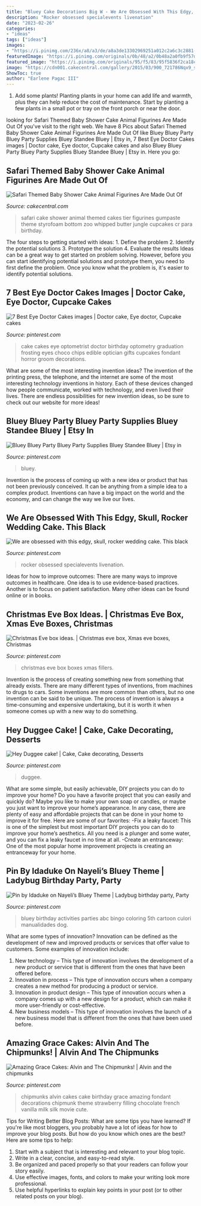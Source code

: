 ```yaml
---
title: "Bluey Cake Decorations Big W - We Are Obsessed With This Edgy, Skull, Rocker Wedding Cake. This Black"
description: "Rocker obsessed specialevents livenation"
date: "2023-02-26"
categories:
- "ideas"
tags: ["ideas"]
images:
- "https://i.pinimg.com/236x/a8/a3/de/a8a3de13302969251a012c2a6c3c2881--choco-chips-baking-cakes.jpg"
featuredImage: "https://i.pinimg.com/originals/0b/48/a2/0b48a2a0fb9f57d774fe226b792a772a.jpg"
featured_image: "https://i.pinimg.com/originals/95/f5/83/95f5836f2ca18c4bd96df21a77101361.jpg"
image: "https://cdn001.cakecentral.com/gallery/2015/03/900_721786Nqx9_safari-themed-baby-shower-cake-animal-figurines-are-made-out-of-gumpaste-top-tier-is-styrofoam-bottom-tier-is-a-butter-cake-w-whipped-cr.jpg"
ShowToc: true
author: "Earlene Pagac III"
---
```



1. Add some plants! Planting plants in your home can add life and warmth, plus they can help reduce the cost of maintenance. Start by planting a few plants in a small pot or tray on the front porch or near the door.

	

		
looking for Safari Themed Baby Shower Cake Animal Figurines Are Made Out Of you've visit to the right web. We have 8 Pics about Safari Themed Baby Shower Cake Animal Figurines Are Made Out Of like Bluey Bluey Party Bluey Party Supplies Bluey Standee Bluey | Etsy in, 7 Best Eye Doctor Cakes images | Doctor cake, Eye doctor, Cupcake cakes and also Bluey Bluey Party Bluey Party Supplies Bluey Standee Bluey | Etsy in. Here you go:
		
    
## Safari Themed Baby Shower Cake Animal Figurines Are Made Out Of

<img loading=lazy src="https://cdn001.cakecentral.com/gallery/2015/03/900_721786Nqx9_safari-themed-baby-shower-cake-animal-figurines-are-made-out-of-gumpaste-top-tier-is-styrofoam-bottom-tier-is-a-butter-cake-w-whipped-cr.jpg" onerror="this.onerror=null;this.src='https://tse2.mm.bing.net/th?id=OIP.23CFkpeC1fUd7cIY-ePynAHaIH&amp;pid=15.1';" alt="Safari Themed Baby Shower Cake Animal Figurines Are Made Out Of">

_Source: cakecentral.com_

>safari cake shower animal themed cakes tier figurines gumpaste theme styrofoam bottom zoo whipped butter jungle cupcakes cr para birthday. 

	

The four steps to getting started with ideas: 1. Define the problem 2. Identify the potential solutions 3. Prototype the solution 4. Evaluate the results
Ideas can be a great way to get started on problem solving. However, before you can start identifying potential solutions and prototype them, you need to first define the problem. Once you know what the problem is, it's easier to identify potential solutions.

    
## 7 Best Eye Doctor Cakes Images | Doctor Cake, Eye Doctor, Cupcake Cakes

<img loading=lazy src="https://i.pinimg.com/236x/a8/a3/de/a8a3de13302969251a012c2a6c3c2881--choco-chips-baking-cakes.jpg" onerror="this.onerror=null;this.src='https://tse2.mm.bing.net/th?id=OIP.TBVsGrX6BomWvmwoHSG10gAAAA&amp;pid=15.1';" alt="7 Best Eye Doctor Cakes images | Doctor cake, Eye doctor, Cupcake cakes">

_Source: pinterest.com_

>cake cakes eye optometrist doctor birthday optometry graduation frosting eyes choco chips edible optician gifts cupcakes fondant horror groom decorations. 

	

What are some of the most interesting invention ideas?
The invention of the printing press, the telephone, and the internet are some of the most interesting technology inventions in history. Each of these devices changed how people communicate, worked with technology, and even lived their lives. There are endless possibilities for new invention ideas, so be sure to check out our website for more ideas!

    
## Bluey Bluey Party Bluey Party Supplies Bluey Standee Bluey | Etsy In

<img loading=lazy src="https://i.pinimg.com/736x/f0/cb/ea/f0cbea33b9b8309ec906490d9e0400f9.jpg" onerror="this.onerror=null;this.src='https://tse1.mm.bing.net/th?id=OIP.FHS8HUkNnHTh-kWEdaF6VQHaJ5&amp;pid=15.1';" alt="Bluey Bluey Party Bluey Party Supplies Bluey Standee Bluey | Etsy in">

_Source: pinterest.com_

>bluey. 

	

Invention is the process of coming up with a new idea or product that has not been previously conceived. It can be anything from a simple idea to a complex product. Inventions can have a big impact on the world and the economy, and can change the way we live our lives.

    
## We Are Obsessed With This Edgy, Skull, Rocker Wedding Cake. This Black

<img loading=lazy src="https://i.pinimg.com/originals/da/5e/6a/da5e6a4a9b265218eff40180381d4fbb.jpg" onerror="this.onerror=null;this.src='https://tse1.mm.bing.net/th?id=OIP.wXr-5V7i8u0449NKs6UqdAHaLH&amp;pid=15.1';" alt="We are obsessed with this edgy, skull, rocker wedding cake. This black">

_Source: pinterest.com_

>rocker obsessed specialevents livenation. 

	

Ideas for how to improve outcomes:
There are many ways to improve outcomes in healthcare. One idea is to use evidence-based practices. Another is to focus on patient satisfaction. Many other ideas can be found online or in books.

    
## Christmas Eve Box Ideas. | Christmas Eve Box, Xmas Eve Boxes, Christmas

<img loading=lazy src="https://i.pinimg.com/originals/0b/48/a2/0b48a2a0fb9f57d774fe226b792a772a.jpg" onerror="this.onerror=null;this.src='https://tse1.mm.bing.net/th?id=OIP.Yi5y3AWNsHps3C_13ZJ83QHaJR&amp;pid=15.1';" alt="Christmas Eve box ideas. | Christmas eve box, Xmas eve boxes, Christmas">

_Source: pinterest.com_

>christmas eve box boxes xmas fillers. 

	

Invention is the process of creating something new from something that already exists. There are many different types of inventions, from machines to drugs to cars. Some inventions are more common than others, but no one invention can be said to be unique. The process of invention is always a time-consuming and expensive undertaking, but it is worth it when someone comes up with a new way to do something.

    
## Hey Duggee Cake! | Cake, Cake Decorating, Desserts

<img loading=lazy src="https://i.pinimg.com/originals/41/0e/c6/410ec63eafb6e0ba0a7f4f602f94472f.jpg" onerror="this.onerror=null;this.src='https://tse3.mm.bing.net/th?id=OIP.2RTcFVaEo71jvi3PPBZhOAHaJQ&amp;pid=15.1';" alt="Hey Duggee cake! | Cake, Cake decorating, Desserts">

_Source: pinterest.com_

>duggee. 

	

What are some simple, but easily achievable, DIY projects you can do to improve your home?
Do you have a favorite project that you can easily and quickly do? Maybe you like to make your own soap or candles, or maybe you just want to improve your home’s appearance. In any case, there are plenty of easy and affordable projects that can be done in your home to improve it for free. Here are some of our favorites: 
-Fix a leaky faucet: This is one of the simplest but most important DIY projects you can do to improve your home’s aesthetics. All you need is a plunger and some water, and you can fix a leaky faucet in no time at all. 
-Create an entranceway: One of the most popular home improvement projects is creating an entranceway for your home.

    
## Pin By Idaduke On Nayeli’s Bluey Theme | Ladybug Birthday Party, Party

<img loading=lazy src="https://i.pinimg.com/736x/d6/4f/a4/d64fa46d277557133aa16718bd9e3b61.jpg" onerror="this.onerror=null;this.src='https://tse4.mm.bing.net/th?id=OIP.0IbWgQIDtI9ECP78NXOEgAHaIm&amp;pid=15.1';" alt="Pin by Idaduke on Nayeli’s Bluey Theme | Ladybug birthday party, Party">

_Source: pinterest.com_

>bluey birthday activities parties abc bingo coloring 5th cartoon culori manualidades dog. 

	

What are some types of innovation?
Innovation can be defined as the development of new and improved products or services that offer value to customers. Some examples of innovation include: 
1. New technology – This type of innovation involves the development of a new product or service that is different from the ones that have been offered before.
2. Innovation in process – This type of innovation occurs when a company creates a new method for producing a product or service.
3. Innovation in product design – This type of innovation occurs when a company comes up with a new design for a product, which can make it more user-friendly or cost-effective.
4. New business models – This type of innovation involves the launch of a new business model that is different from the ones that have been used before.

    
## Amazing Grace Cakes: Alvin And The Chipmunks! | Alvin And The Chipmunks

<img loading=lazy src="https://i.pinimg.com/originals/95/f5/83/95f5836f2ca18c4bd96df21a77101361.jpg" onerror="this.onerror=null;this.src='https://tse1.mm.bing.net/th?id=OIP.p9WKcOHc4yPIniuf5hJqDQHaKg&amp;pid=15.1';" alt="Amazing Grace Cakes: Alvin and The Chipmunks! | Alvin and the chipmunks">

_Source: pinterest.com_

>chipmunks alvin cakes cake birthday grace amazing fondant decorations chipmunk theme strawberry filling chocolate french vanilla milk silk movie cute. 

	

Tips for Writing Better Blog Posts: What are some tips you have learned?
If you're like most bloggers, you probably have a lot of ideas for how to improve your blog posts. But how do you know which ones are the best? Here are some tips to help:
1. Start with a subject that is interesting and relevant to your blog topic.
2. Write in a clear, concise, and easy-to-read style.
3. Be organized and paced properly so that your readers can follow your story easily.
4. Use effective images, fonts, and colors to make your writing look more professional.
5. Use helpful hyperlinks to explain key points in your post (or to other related posts on your blog).


